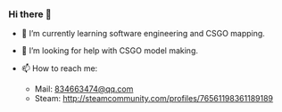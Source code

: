 ### Hi there 👋


- 🔭 I’m currently learning software engineering and CSGO mapping.
- 🤔 I’m looking for help with CSGO model making.
- 📫 How to reach me: 

  - Mail: 834663474@qq.com 
  - Steam: http://steamcommunity.com/profiles/76561198361189189
  


